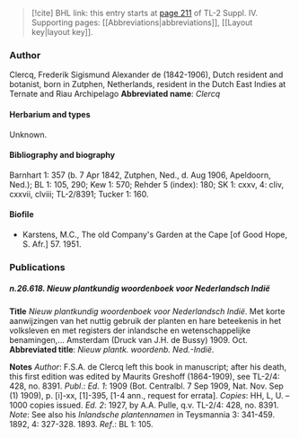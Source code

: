 > [!cite] BHL link: this entry starts at [page 211](https://www.biodiversitylibrary.org/page/33265888) of TL-2 Suppl. IV.
> Supporting pages: [[Abbreviations|abbreviations]], [[Layout key|layout key]].

### Author

Clercq, Frederik Sigismund Alexander de (1842-1906), Dutch resident and botanist, born in Zutphen, Netherlands, resident in the Dutch East Indies at Ternate and Riau Archipelago 
**Abbreviated name**: *Clercq*

#### Herbarium and types

Unknown.

#### Bibliography and biography

Barnhart 1: 357 (b. 7 Apr 1842, Zutphen, Ned., d. Aug 1906, Apeldoorn, Ned.); BL 1: 105, 290; Kew 1: 570; Rehder 5 (index): 180; SK 1: cxxv, 4: cliv, cxxvii, clviii; TL-2/8391; Tucker 1: 160.

#### Biofile

- Karstens, M.C., The old Company's Garden at the Cape \[of Good Hope, S. Afr.\] 57. 1951.

### Publications

##### n.26.618. Nieuw plantkundig woordenboek voor Nederlandsch Indië

**Title**
*Nieuw plantkundig woordenboek voor Nederlandsch Indië*. Met korte aanwijzingen van het nuttig gebruik der planten en hare beteekenis in het volksleven en met registers der inlandsche en wetenschappelijke benamingen,... Amsterdam (Druck van J.H. de Bussy) 1909. Oct.
**Abbreviated title**: *Nieuw plantk. woordenb. Ned.-Indië*.

**Notes**
*Author*: F.S.A. de Clercq left this book in manuscript; after his death, this first edition was edited by Maurits Greshoff (1864-1909), see TL-2/4: 428, no. 8391.
*Publ*.: *Ed. 1*: 1909 (Bot. Centralbl. 7 Sep 1909, Nat. Nov. Sep (1) 1909), p. \[i\]-xx, \[1\]-395, \[1-4 ann., request for errata\]. *Copies*: HH, L, U. – 1000 copies issued.
*Ed. 2*: 1927, by A.A. Pulle, q.v. TL-2/4: 428, no. 8391.
*Note*: See also his *Inlandsche plantennamen* in Teysmannia 3: 341-459. 1892, 4: 327-328. 1893.
*Ref*.: BL 1: 105.

